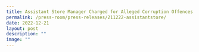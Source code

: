 ```yaml
---
title: Assistant Store Manager Charged for Alleged Corruption Offences
permalink: /press-room/press-releases/211222-assistantstore/
date: 2022-12-21
layout: post
description: ""
image: ""
---
```

